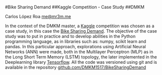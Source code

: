 #Bike Sharing Demand
##Kaggle Competition - Case Study
##DMKM

Carlos López Roa
<me@mr3m.me>

In the context of the DMKM master, a [Kaggle] competition was chosen as a case study, in this case the [Bike Sharing Demand]. The objective of the case study was to put in practice and to develop abilities in the Python programming language, as in libraries such as: numpy, scikit learn and pandas. In this particular approach, explorations using Artificial Neural Networks (ANN) were made, both in the Multilayer Perceptron (MLP) as in the Long Short Term Memory (LSTM) topology, the later implemented in the Deeplearning library [Tensorflow]. All the code was versioned using git and is available in the repository [github.com/DMKM1517/BikeSharingDemand]

  [Kaggle]: https://www.kaggle.com/
  [Bike Sharing Demand]: https://www.kaggle.com/c/bike-sharing-demand/
  [Tensorflow]: https://www.tensorflow.org/
  [github.com/DMKM1517/BikeSharingDemand]: https://github.com/DMKM1517/BikeSharingDemand
